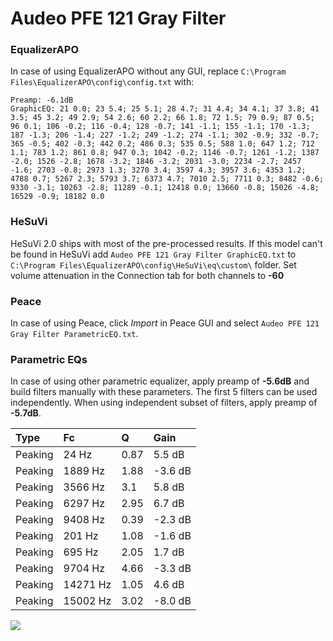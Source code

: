 # Audeo PFE 121 Gray Filter

### EqualizerAPO
In case of using EqualizerAPO without any GUI, replace `C:\Program Files\EqualizerAPO\config\config.txt`
with:
```
Preamp: -6.1dB
GraphicEQ: 21 0.0; 23 5.4; 25 5.1; 28 4.7; 31 4.4; 34 4.1; 37 3.8; 41 3.5; 45 3.2; 49 2.9; 54 2.6; 60 2.2; 66 1.8; 72 1.5; 79 0.9; 87 0.5; 96 0.1; 106 -0.2; 116 -0.4; 128 -0.7; 141 -1.1; 155 -1.1; 170 -1.3; 187 -1.3; 206 -1.4; 227 -1.2; 249 -1.2; 274 -1.1; 302 -0.9; 332 -0.7; 365 -0.5; 402 -0.3; 442 0.2; 486 0.3; 535 0.5; 588 1.0; 647 1.2; 712 1.1; 783 1.2; 861 0.8; 947 0.3; 1042 -0.2; 1146 -0.7; 1261 -1.2; 1387 -2.0; 1526 -2.8; 1678 -3.2; 1846 -3.2; 2031 -3.0; 2234 -2.7; 2457 -1.6; 2703 -0.8; 2973 1.3; 3270 3.4; 3597 4.3; 3957 3.6; 4353 1.2; 4788 0.7; 5267 2.3; 5793 3.7; 6373 4.7; 7010 2.5; 7711 0.3; 8482 -0.6; 9330 -3.1; 10263 -2.8; 11289 -0.1; 12418 0.0; 13660 -0.8; 15026 -4.8; 16529 -0.9; 18182 0.0
```

### HeSuVi
HeSuVi 2.0 ships with most of the pre-processed results. If this model can't be found in HeSuVi add
`Audeo PFE 121 Gray Filter GraphicEQ.txt` to `C:\Program Files\EqualizerAPO\config\HeSuVi\eq\custom\` folder.
Set volume attenuation in the Connection tab for both channels to **-60**

### Peace
In case of using Peace, click *Import* in Peace GUI and select `Audeo PFE 121 Gray Filter ParametricEQ.txt`.

### Parametric EQs
In case of using other parametric equalizer, apply preamp of **-5.6dB** and build filters manually
with these parameters. The first 5 filters can be used independently.
When using independent subset of filters, apply preamp of **-5.7dB**.

| Type    | Fc       |    Q | Gain    |
|:--------|:---------|:-----|:--------|
| Peaking | 24 Hz    | 0.87 | 5.5 dB  |
| Peaking | 1889 Hz  | 1.88 | -3.6 dB |
| Peaking | 3566 Hz  | 3.1  | 5.8 dB  |
| Peaking | 6297 Hz  | 2.95 | 6.7 dB  |
| Peaking | 9408 Hz  | 0.39 | -2.3 dB |
| Peaking | 201 Hz   | 1.08 | -1.6 dB |
| Peaking | 695 Hz   | 2.05 | 1.7 dB  |
| Peaking | 9704 Hz  | 4.66 | -3.3 dB |
| Peaking | 14271 Hz | 1.05 | 4.6 dB  |
| Peaking | 15002 Hz | 3.02 | -8.0 dB |

![](https://raw.githubusercontent.com/jaakkopasanen/AutoEq/master/results/innerfidelity/sbaf-serious/Audeo%20PFE%20121%20Gray%20Filter/Audeo%20PFE%20121%20Gray%20Filter.png)